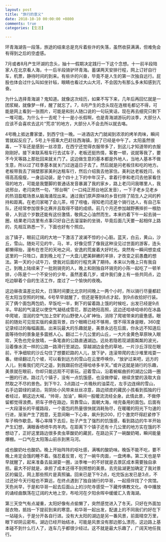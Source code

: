 ```yaml
---
layout: post  
title: "旅行的意义"  
date: 2018-10-10 00:00:00 +0800  
comments: true  
categories: [生活]  

---
```


环青海湖告一段落，旅途的结束总是充斥着些许的失落，虽然收获满满，但难免会有得到之后的空虚感。

7月或者8月产生环湖的念头，抽十一假期决定践行一下这个念想。十一前半段陪家人在北京看人海，十一后半段骑驴环青海。蓄谋两天安排行程，网上订好自行车，机票，静待时间的到来。有些许的兴奋，毕竟不是人生的第一次独自远行。屁股也体会过什么叫如坐针毡，眼睛也看过大山大河，不会因为有那么多未知感到亢奋。

为什么选择青海湖？鬼知道。就像这次经历，如果不写下来，几年后再回忆就是一团浆糊，就像梦一样，醒了就忘了。7，8月产生的念头现在连根毛都记不得，可能是网上看到一张图片，可能是和别人随口说的一句玩笑话，现在再去细究只剩下一堆可能。为什么十一去呢？十一是小长假啊，也是青海湖游玩的淡季，大部分人应该不会喜欢去这片“荒凉”的地方，大部分人不会去所以就去咯。

4号晚上抵达曹家堡，到西宁住一晚。一进酒店大门就闻到浓浓的烤羊肉味，瞬间胃就起反应了。5号上午搭乘大巴赶往西海镇，到了已经是中午了。太阳虽然很毒，一下车还是感到一丝凉意，在西宁还觉得衣服带多了，到这儿才知道带的衣服刚刚好。接下来联系租车行去试车子，老板还挺热情，客套一顿，说就等我了，要不今天等路上那批回来就关门了。这边做生意的基本都是外地人，当地人基本不做生意，所以过了旺季基本就关门过逍遥日子去了。然后就是问老板住和吃的地方。老板带我去了隔壁那家美利达租车行，然后介绍我去他家住。美利达老板姓闫，长得高高瘦瘦，一身运动装，是个四十上下的中年汉子。拿着行李和老闫去他家看住宿的地方，可能是我蹩脚的普通话发音暴漏了我的家乡，路上老闫问我哪里人，我说邢台，老闫突然一句，“邢台啊”（一口纯正邢台地区发音），一下子老乡见老乡的热泪盈眶场景从脑海涌现出来。通过我们原声原味的乡音扫除了陌生人之间的矜持和距离。在老闫家喝了会儿茶，唠了唠嗑，得知老闫还是个骑行达人，有自己车队，还经常参加很多比赛并且取得不错的成绩。前几个月还参加越野赛摔折一根肋骨，人到这个岁数还能有这份激情，敬佩之心油然而生。本来约着下午一起去骑一圈，结果老闫店里有点事只好自己去溜溜新的坐骑，毕竟后面几天要一起相伴上路的，先相互熟悉一下，下面也好有个照应。

出了镇子，眼前辽阔的大地一下激活了波澜不惊的小心脏。蓝天，白云，黄山，沙丘，雪山。随处可见的牛，马，羊，好像见惯了像我这种没见过世面的游客，连头都懒得抬，漫布在苍茫的天地之间，安逸的荒废着大好时光。突然有一瞬间想变成这里的一只牲口，直到晚上吃了一大盘儿肥美鲜嫩的羊排，才改变之前愚蠢的想法。第一天的小试牛刀，使我对后面的行程充满了期待。本来以为晚上只有我自己，到晚上陆续来了一批刚骑完的人，晚上和刚独自环骑完的小陈一起吃了一顿羊排，小陈是个一个不安分的少年，虽然差着几岁，或许我们身上有一些共同点，边吃边聊着个自的生活工作，度过了一个愉快的夜晚。

这边昼夜温差比较大，日落时间要比北京时间晚上一两个小时，所以骑行尽量都赶在太阳当空照的时候。6号早早就醒了，但还是等到8点才起，到9点收拾好行装。买了俩个面包两包奶，早饭吃一半，剩下的留着路上饿的时候吃，出发已经是9点半。早起的气温足以使空气凝结成雪花，那边艳阳高照，这边还哈哧哈哧的在冰晶中爬坡，湿润的空气加上空旷的山野使人心旷神怡，消除了爬坡带来的疲惫感。眼前的随处可见现实版的桌面背景，四个眼睛已经不够用，恨不得浑身是眼，360度记录经过的每幅画面。出来玩最大的乐趣就是，美景永远在后面，你永远不知道后面等待你的景象是多震撼人心。翻过二十几公里的山丘，一大片金黄色草原映入眼帘，天色也完全放晴，一条笔直的公路直通湖边。远处若隐若现湖面粼粼的波光，沿着像水流一样的公路一路滑行至湖边。穿越湖边金色的草地，一片沙丘浮现在眼前，干净细软的沙丘勾住了想要赶路的人儿，放下驴，连滚带爬的去沙堆里戏耍一番。继续翻过几个坡，可以看到远方的雪山在云里呼唤你，“放驴过来吧，远方的人儿，别看我们咫尺之遥，到我跟前你还得哈哧多半天。”或许这就是骑行的乐趣，美景就在眼前，你却只能远观不可亵玩。迎着雪山，沿着蜿蜒曲折的湖边公路一圈一圈的行进。路过几个镇子，没有一点饥饿感，也没做停留，继续贪婪的汲取大自然取之不尽的景色。到下午2、3点路过一片晚秋的油菜花，左手边连绵的雪山，右手边碧绿的湖泊，背阴处小风带来丝丝凉意，路边顽皮的藏民小孩看到孤独的行者经过，朝这边大喊，“帅哥，加油”，瞬间一股暖流流经全身。此情此景，不做停留都觉得浪费。把车子停在路边，背靠雪山，面朝大海，啃完备用的面包。后面有一大段漫长的平缓路段，一个面包的热量很快就消耗殆尽，在暖暖的阳光下匀速的行进，渐渐产生了困意，无意间瞅一下心率，飙升到200，打个激灵吓得赶紧停下车子稍作歇息。等心率降下去后，肚子产生了强烈的饥饿感，看到路边的牛羊开始产生幻想，满眼香喷喷牛肉羊肉。在距离下个镇子还有十几公里的地方实在饿的不想动了，正好这里路边很多卖虫草酸奶的藏民，在路边买了一碗酸奶喝，瞬间能量爆棚。一口气在太阳落山前杀到黑马河。

成也酸奶吐也酸奶。晚上开始阵阵的呕吐感，满嘴的酸奶味。晚饭不能不吃，要不晚上肯定会饿的睡不着。强忍着反胃，吃了一碗牛肉面，一盘烤串。第二天也是早早就醒了，起来准备去盐湖耍一圈，淡季唯一的不好就是去景区成本需要独自承担。最大不好就是，承担了成本还得不到预想的美景。去完盐湖更加确定了我对景区的偏见，网上那些照片是真照骗。回来已是下午2点，吃完饭出发已是3点，不过还好今天行程也不算远，在终点遇到了独自骑行的华哥，一起搭伴找了个宾馆。天色尚早，于是和华哥一起去后面山上的沙陀寺感受一下藏传佛教文化。寺中播放的诵经曲飘荡在辽阔的大地上空，布哈河在夕阳余晖中缓缓汇入青海湖。

第三天空气有点凝重，太阳好像有点偷懒了，突然感觉进入了冬天。只好在外面加层衣物，抵挡一下提前到来的寒意。和华哥一起出发，配速上的不同我们约好在下一站碰头，于是分开各自行进。没有大太阳的湖边是另一番风景，前面晴空万里，眼下却阴云密布。湖边已经开始结冰，可能是风景没有那边那么漂亮，这边路上基本碰不到什么行人了，连车几乎都很少经过。这不就是最大乐趣了，广阔天地任我行。
























